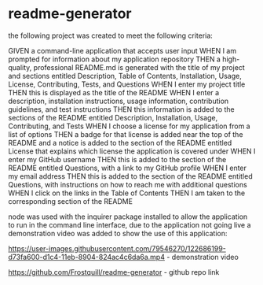 # readme-generator

the following project was created to meet the following criteria:

GIVEN a command-line application that accepts user input
WHEN I am prompted for information about my application repository
THEN a high-quality, professional README.md is generated with the title of my project and sections entitled Description, Table of Contents, Installation, Usage, License, Contributing, Tests, and Questions
WHEN I enter my project title
THEN this is displayed as the title of the README
WHEN I enter a description, installation instructions, usage information, contribution guidelines, and test instructions
THEN this information is added to the sections of the README entitled Description, Installation, Usage, Contributing, and Tests
WHEN I choose a license for my application from a list of options
THEN a badge for that license is added near the top of the README and a notice is added to the section of the README entitled License that explains which license the application is covered under
WHEN I enter my GitHub username
THEN this is added to the section of the README entitled Questions, with a link to my GitHub profile
WHEN I enter my email address
THEN this is added to the section of the README entitled Questions, with instructions on how to reach me with additional questions
WHEN I click on the links in the Table of Contents
THEN I am taken to the corresponding section of the README

node was used with the inquirer package installed to allow the application to run in the command line interface, due to the application not going live a demonstration video was added to show the use of this application:



https://user-images.githubusercontent.com/79546270/122686199-d73fa600-d1c4-11eb-8904-824ac4c6da6a.mp4 - demonstration video

https://github.com/Frostquill/readme-generator - github repo link

